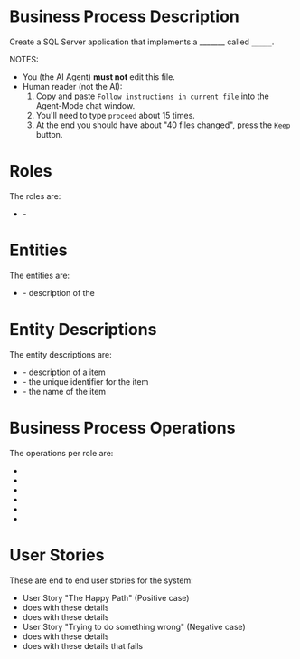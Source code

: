 
# Business Process Description

Create a SQL Server application that implements a _______ called `_____`.

NOTES: 
- You (the AI Agent) **must not** edit this file.
- Human reader (not the AI):
  1. Copy and paste `Follow instructions in current file` into the Agent-Mode chat window.
  2. You'll need to type `proceed` about 15 times.
  3. At the end you should have about "40 files changed", press the `Keep` button.

# Roles

The roles are:

- <RoleName> - <a sentence about the role>

# Entities

The entities are:

- <EntityName> - description of the <EntityName>

# Entity Descriptions

The entity descriptions are:

- <EntityName> - description of a item
 - <EntityNameId> - the unique identifier for the item
 - <ColumnName> - the name of the item

# Business Process Operations

The operations per role are:

- <Role>
 - <Operation>
  - <DetailedDescriptionOfOperation>
- <Role>
 - <Operation>
  - <DetailedDescriptionOfOperation>

# User Stories

These are end to end user stories for the system:

- User Story "The Happy Path" (Positive case)
 - <Role> does <Operation> with these details
 - <Role> does <Operation> with these details
- User Story "Trying to do something wrong" (Negative case)
 - <Role> does <Operation> with these details
 - <Role> does <Operation> with these details that fails
